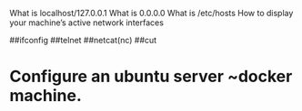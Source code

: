 What is localhost/127.0.0.1
What is 0.0.0.0
What is /etc/hosts
How to display your machine’s active network interfaces

##ifconfig	##telnet	##netcat(nc)	##cut

# Configure an ubuntu server ~docker machine.
